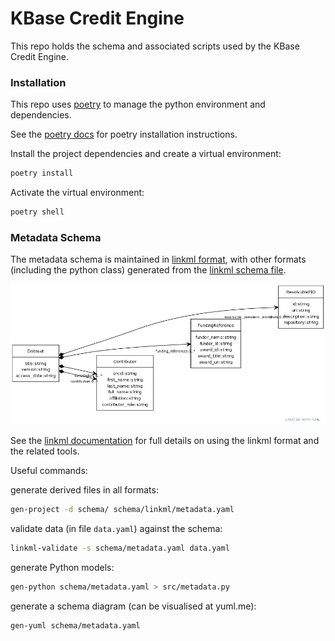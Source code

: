 # KBase Credit Engine

This repo holds the schema and associated scripts used by the KBase Credit Engine.


### Installation

This repo uses [poetry](https://python-poetry.org/) to manage the python environment and dependencies.

See the [poetry docs](https://python-poetry.org/docs/) for poetry installation instructions.

Install the project dependencies and create a virtual environment:

```sh
poetry install
```

Activate the virtual environment:

```sh
poetry shell
```


### Metadata Schema

The metadata schema is maintained in [linkml format](https://linkml.io), with other formats (including the python class) generated from the [linkml schema file](schema/linkml/metadata.yaml).

![Schema diagram](/schema/metadata_schema.png "Metadata schema diagram")

See the [linkml documentation](https://linkml.io/linkml/index.html) for full details on using the linkml format and the related tools.

Useful commands:

generate derived files in all formats:
```sh
gen-project -d schema/ schema/linkml/metadata.yaml
```

validate data (in file `data.yaml`) against the schema:
```sh
linkml-validate -s schema/metadata.yaml data.yaml
```

generate Python models:
```sh
gen-python schema/metadata.yaml > src/metadata.py
```

generate a schema diagram (can be visualised at yuml.me):
```sh
gen-yuml schema/metadata.yaml
```
